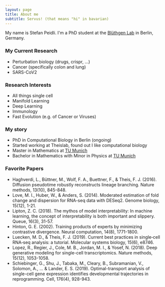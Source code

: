 ```yaml
---
layout: page
title: About me
subtitle: Servus! (that means "hi" in bavarian)
---
```


My name is Stefan Peidli. I'm a PhD student at the [Blüthgen Lab](https://www.sys-bio.net/) in Berlin, Germany.

### My Current Research
- Perturbation biology (drugs, crispr, ...)
- Cancer (specifically colon and lung)
- SARS-CoV2

### Research Interests
- All things single cell
- Manifold Learning
- Deep Learning
- Immunology
- Fast Evolution (e.g. of Cancer or Viruses)

### My story
- PhD in Computational Biology in Berlin (ongoing)
- Started working at Theislab, found out I like computational biology
- Master in Mathematics at [TU Munich](https://www.tum.de/en/)
- Bachelor in Mathematics with Minor in Physics at [TU Munich](https://www.tum.de/en/)

### Favorite Papers
- Haghverdi, L., Büttner, M., Wolf, F. A., Buettner, F., & Theis, F. J. (2016). Diffusion pseudotime robustly reconstructs lineage branching. Nature methods, 13(10), 845-848.
- Love, M. I., Huber, W., & Anders, S. (2014). Moderated estimation of fold change and dispersion for RNA-seq data with DESeq2. Genome biology, 15(12), 1-21.
- Lipton, Z. C. (2018). The mythos of model interpretability: In machine learning, the concept of interpretability is both important and slippery. Queue, 16(3), 31-57.
- Hinton, G. E. (2002). Training products of experts by minimizing contrastive divergence. Neural computation, 14(8), 1771-1800.
- Luecken, M. D., & Theis, F. J. (2019). Current best practices in single‐cell RNA‐seq analysis: a tutorial. Molecular systems biology, 15(6), e8746.
- Lopez, R., Regier, J., Cole, M. B., Jordan, M. I., & Yosef, N. (2018). Deep generative modeling for single-cell transcriptomics. Nature methods, 15(12), 1053-1058.
- Schiebinger, G., Shu, J., Tabaka, M., Cleary, B., Subramanian, V., Solomon, A., ... & Lander, E. S. (2019). Optimal-transport analysis of single-cell gene expression identifies developmental trajectories in reprogramming. Cell, 176(4), 928-943.
